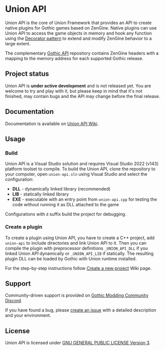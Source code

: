 # Union API

Union API is the core of Union Framework that provides an API to create native plugins for Gothic games based on ZenGine. Native plugins can use Union API to access the game objects in memory and hook any function using the [Decorator pattern](https://refactoring.guru/design-patterns/decorator) to extend and modify ZenGine behavior to a large extent.

The complementary [Gothic API](https://gitlab.com/union-framework/gothic-api) repository contains ZenGine headers with a mapping to the memory address for each supported Gothic release.

## Project status

Union API is **under active development** and is not released yet. You are welcome to try and play with it, but please keep in mind that it's not finished, may contain bugs and the API may change before the final release. 

## Documentation

Documentation is available on [Union API Wiki](https://gitlab.com/union-framework/union-api/-/wikis/home).

## Usage

### Build

Union API is a Visual Studio solution and requires Visual Studio 2022 (v143) platform toolset to compile. To build the Union API, clone the repository to your computer, open `union-api.sln` using Visual Studio and select the configuration:

* **DLL** - dynamically linked library (recommended)
* **LIB** - statically linked library
* **EXE** - executable with an entry point from `union-api.cpp` for testing the code without running it as DLL attached to the game

Configurations with `d` suffix build the project for debugging.

### Create a plugin

To create a plugin using Union API, you have to create a C++ project, add `union-api` to include directories and link Union API to it. Then you can compile the plugin with preprocessor definitions `_UNION_API_DLL` if you linked Union API dynamically or `_UNION_API_LIB` if statically. The resulting plugin DLL can be loaded by Gothic with Union runtime installed.

For the step-by-step instructions follow [Create a new project](https://gitlab.com/union-framework/union-api/-/wikis/Create-a-new-project) Wiki page.

## Support

Community-driven support is provided on [Gothic Modding Community Discord](https://discord.gg/mCpS5b5SUY).

If you have found a bug, please [create an issue](https://gitlab.com/union-framework/union-api/-/issues) with a detailed description and your environment.

## License

Union API is licensed under [GNU GENERAL PUBLIC LICENSE Version 3](https://gitlab.com/union-framework/union-api/-/blob/main/LICENSE).